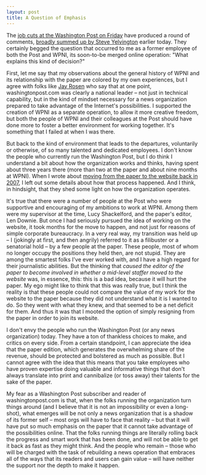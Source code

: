 ```yaml
---
layout: post
title: A Question of Emphasis
---
```


The [job cuts at the Washington Post on Friday](http://www.politico.com/blogs/michaelcalderone/1109/Layoffs_at_WaPo_.html) have produced a round of comments, [broadly summed up by Steve Yelvington](https://twitter.com/yelvington/status/5927713381) earlier today. They certainly begged the question that occurred to me as a former employee of both the Post and WPNI, its soon-to-be merged online operation: "What explains this kind of decision?"

First, let me say that my observations about the general history of WPNI and its relationship with the paper are colored by my own experiences, but I agree with folks like [Jay Rosen](https://twitter.com/jayrosen_nyu/status/5921241591) who say that at one point, washingtonpost.com was clearly a national leader – not just in technical capability, but in the kind of mindset necessary for a news organization prepared to take advantage of the Internet's possibilities. I supported the creation of WPNI as a separate operation, to allow it more creative freedom, but both the people of WPNI and their colleagues at the Post should have done more to foster a better environment for working together. It's something that I failed at when I was there.

But back to the kind of environment that leads to the departures, voluntarily or otherwise, of so many talented and dedicated employees. I don't know the people who currently run the Washington Post, but I do think I understand a bit about how the organization works and thinks, having spent about three years there (more than two at the paper and about nine months at WPNI). When I wrote about [moving from the paper to the website back in 2007](http://thescoop.org/archives/2007/02/04/why-the-web/), I left out some details about how that process happened. And I think, in hindsight, that they shed some light on how the organization operates.

It's true that there were a number of people at the Post who were supportive and encouraging of my ambitions to work at WPNI. Among them were my supervisor at the time, Lucy Shackelford, and the paper's editor, Len Downie. But once I had seriously pursued the idea of working on the website, it took months for the move to happen, and not just for reasons of simple corporate bureaucracy. In a very real way, my transition was held up – I (jokingly at first, and then angrily) referred to it as a filibuster or a senatorial hold – by a few people at the paper. These people, most of whom no longer occupy the positions they held then, are not stupid. They are among the smartest folks I've ever worked with, and I have a high regard for their journalistic abilities. But the thinking that _caused the editor of the paper to become involved in whether a mid-level staffer moved to the website_ was, in essence, this: this is a bad idea, because it will hurt the paper. My ego might like to think that this was really true, but I think the reality is that these people could not compare the value of my work for the website to the paper because they did not understand what it is I wanted to do. So they went with what they knew, and that seemed to be a net deficit for them. And thus it was that I mooted the option of simply resigning from the paper in order to join its website.

I don't envy the people who run the Washington Post (or any news organization) today. They have a ton of thankless choices to make, and critics on every side. From a certain standpoint, I can appreciate the idea that the paper edition, which generates the overwhelming share of the revenue, should be protected and bolstered as much as possible. But I cannot agree with the idea that this means that you take employees who have proven expertise doing valuable and informative things that don't always translate into print and cannibalize (or toss away) their talents for the sake of the paper.

My fear as a Washington Post subscriber and reader of washingtonpost.com is that, when the folks running the organization turn things around (and I believe that it is not an impossibility or even a long-shot), what emerges will be not only a news organization that is a shadow of its former self – most orgs will have to face that reality – but that it will have put so much emphasis on the paper that it cannot take advantage of the possibilities online. That the folks running things are literally rolling back the progress and smart work that has been done, and will not be able to get it back as fast as they might think. And the people who remain – those who will be charged with the task of rebuilding a news operation that embraces all of the ways that its readers and users can gain value – will have neither the support nor the depth to make it happen.

